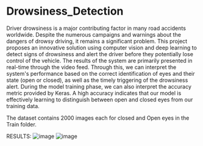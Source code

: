 # Drowsiness_Detection
Driver drowsiness is a major contributing factor in many road accidents 
worldwide. Despite the numerous campaigns and warnings about the dangers of 
drowsy driving, it remains a significant problem. This project proposes an 
innovative solution using computer vision and deep learning to detect signs of 
drowsiness and alert the driver before they potentially lose control of the vehicle.
The results of the system are primarily presented in real-time through the video 
feed. Through this, we can interpret the system's performance based on the 
correct identification of eyes and their state (open or closed), as well as the timely 
triggering of the drowsiness alert.
During the model training phase, we can also interpret the accuracy metric 
provided by Keras. A high accuracy indicates that our model is effectively learning 
to distinguish between open and closed eyes from our training data.

The dataset contains 2000 images each for closed and Open eyes in the Train folder.

RESULTS:
![image](https://github.com/Tejaswini369/Drowsiness_Detection/assets/52880298/a53fae13-d04c-4136-9b21-3e993b156e9d)
![image](https://github.com/Tejaswini369/Drowsiness_Detection/assets/52880298/23c93d1b-6789-488c-b530-46b5de95ffc1)

